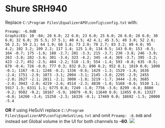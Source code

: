 # Shure SRH940
Replace `C:\Program Files\EqualizerAPO\config\config.txt` with:
```
Preamp: -6.0dB
GraphicEQ: 10 -84; 20 6.0; 22 6.0; 23 6.0; 25 6.0; 26 6.0; 28 6.0; 30 6.0; 32 6.0; 35 5.5; 37 5.1; 40 4.5; 42 4.1; 45 3.5; 49 3.0; 52 2.6; 56 2.3; 59 2.1; 64 1.9; 68 1.8; 73 2.0; 78 2.7; 83 3.2; 89 4.0; 95 4.2; 102 3.2; 109 2.2; 117 1.4; 125 1.0; 134 0.5; 143 0.0; 153 -0.5; 164 -0.7; 175 -1.6; 188 -2.7; 201 -3.3; 215 -3.7; 230 -3.8; 246 -3.9; 263 -3.8; 282 -3.6; 301 -3.4; 323 -4.2; 345 -4.4; 369 -3.7; 395 -3.2; 423 -2.7; 452 -2.5; 484 -2.2; 518 -1.9; 554 -1.4; 593 -0.8; 635 -0.5; 679 -0.4; 726 -0.0; 777 0.3; 832 0.3; 890 0.2; 952 0.1; 1019 0.0; 1090 -0.1; 1167 -0.1; 1248 -0.2; 1336 -0.6; 1429 -1.3; 1529 -1.8; 1636 -2.4; 1751 -2.9; 1873 -3.1; 2004 -3.1; 2145 -3.0; 2295 -2.9; 2455 -2.0; 2627 -2.1; 2811 -2.1; 3008 -1.8; 3219 -1.7; 3444 -2.0; 3685 -2.0; 3943 -2.0; 4219 -2.6; 4514 -2.3; 4830 -1.8; 5168 -0.6; 5530 1.1; 5917 1.3; 6331 1.1; 6775 0.8; 7249 -1.0; 7756 -3.6; 8299 -6.8; 8880 -9.2; 9502 -9.2; 10167 -5.9; 10879 -0.9; 11640 0.0; 12455 0.0; 13327 -0.8; 14260 -3.4; 15258 -2.3; 16326 -0.1; 17469 0.0; 18692 -1.5; 20000 -5.4
```
**OR** if using HeSuVi replace `C:\Program Files\EqualizerAPO\config\HeSuVi\eq.txt` and omit `Preamp: -6.0dB` and instead set Global volume in the UI for both channels to **-60**.
![](https://raw.githubusercontent.com/jaakkopasanen/AutoEq/master/results/SBAF-Serious/innerfidelity/onear/Shure%20SRH940/Shure%20SRH940.png)